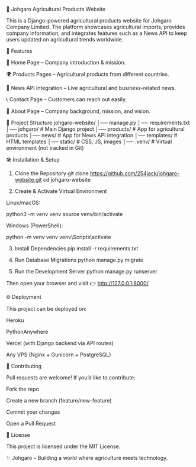 🌱 Johgaro Agricultural Products Website

This is a Django-powered agricultural products website for Johgaro Company Limited.
The platform showcases agricultural imports, provides company information, and integrates features such as a News API to keep users updated on agricultural trends worldwide.

🚀 Features

🏡 Home Page – Company introduction & mission.

🌍 Products Pages – Agricultural products from different countries.

📰 News API Integration – Live agricultural and business-related news.

📞 Contact Page – Customers can reach out easily.

📑 About Page – Company background, mission, and vision.

📂 Project Structure
johgaro-website/
│── manage.py
│── requirements.txt
│── johgaro/            # Main Django project
│── products/           # App for agricultural products
│── news/               # App for News API integration
│── templates/          # HTML templates
│── static/             # CSS, JS, images
│── .venv/              # Virtual environment (not tracked in Git)

🛠️ Installation & Setup
1. Clone the Repository
git clone https://github.com/254jack/johgaro-website.git
cd johgaro-website

2. Create & Activate Virtual Environment

Linux/macOS:

python3 -m venv venv
source venv/bin/activate


Windows (PowerShell):

python -m venv venv
venv\Scripts\activate

3. Install Dependencies
pip install -r requirements.txt

4. Run Database Migrations
python manage.py migrate

5. Run the Development Server
python manage.py runserver


Then open your browser and visit 👉 http://127.0.0.1:8000/

🌐 Deployment

This project can be deployed on:

Heroku

PythonAnywhere

Vercel (with Django backend via API routes)

Any VPS (Nginx + Gunicorn + PostgreSQL)

🤝 Contributing

Pull requests are welcome!
If you’d like to contribute:

Fork the repo

Create a new branch (feature/new-feature)

Commit your changes

Open a Pull Request

📜 License

This project is licensed under the MIT License.

✨ Johgaro – Building a world where agriculture meets technology.
